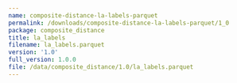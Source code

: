 ```yaml
---
name: composite-distance-la-labels-parquet
permalink: /downloads/composite-distance-la-labels-parquet/1_0
package: composite_distance
title: la_labels
filename: la_labels.parquet
version: '1.0'
full_version: 1.0.0
file: /data/composite_distance/1.0/la_labels.parquet
---
```

